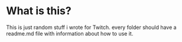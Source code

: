 # What is this?
This is just random stuff i wrote for Twitch. every folder should have a readme.md file with information about how to use it.